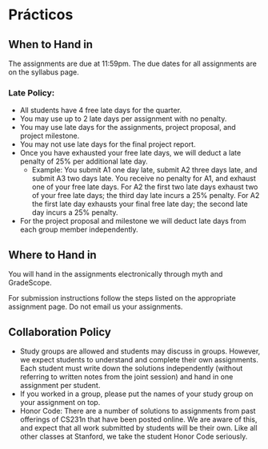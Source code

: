 Prácticos
=========

When to Hand in
---------------

The assignments are due at 11:59pm. The due dates for all assignments are on the syllabus page.

### Late Policy:
* All students have 4 free late days for the quarter.
* You may use up to 2 late days per assignment with no penalty.
* You may use late days for the assignments, project proposal, and project milestone.
* You may not use late days for the final project report.
* Once you have exhausted your free late days, we will deduct a late penalty of 25% per additional late day.
  * Example: You submit A1 one day late, submit A2 three days late, and submit A3 two days late. You receive no penalty for A1, and exhaust one of your free late days. For A2 the first two late days exhaust two of your free late days; the third day late incurs a 25% penalty. For A2 the first late day exhausts your final free late day; the second late day incurs a 25% penalty.
* For the project proposal and milestone we will deduct late days from each group member independently.

Where to Hand in
----------------

You will hand in the assignments electronically through myth and GradeScope.

For submission instructions follow the steps listed on the appropriate assignment page.
Do not email us your assignments.

Collaboration Policy
--------------------

* Study groups are allowed and students may discuss in groups. However, we expect students to understand and complete their own assignments. Each student must write down the solutions independently (without referring to written notes from the joint session) and hand in one assignment per student.
* If you worked in a group, please put the names of your study group on your assignment on top.
* Honor Code: There are a number of solutions to assignments from past offerings of CS231n that have been posted online. We are aware of this, and expect that all work submitted by students will be their own. Like all other classes at Stanford, we take the student Honor Code seriously.
